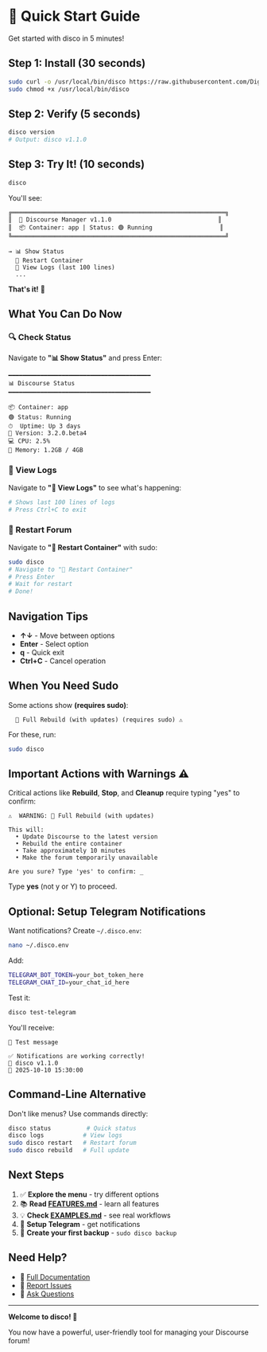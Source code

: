 # 🚀 Quick Start Guide

Get started with disco in 5 minutes!

## Step 1: Install (30 seconds)

```bash
sudo curl -o /usr/local/bin/disco https://raw.githubusercontent.com/DigneZzZ/discourse-cli/main/disco && \
sudo chmod +x /usr/local/bin/disco
```

## Step 2: Verify (5 seconds)

```bash
disco version
# Output: disco v1.1.0
```

## Step 3: Try It! (10 seconds)

```bash
disco
```

You'll see:

```text
╔════════════════════════════════════════════════════════════╗
║  🚀 Discourse Manager v1.1.0                              ║
║  📦 Container: app | Status: 🟢 Running                   ║
╚════════════════════════════════════════════════════════════╝

→ 📊 Show Status
  🔄 Restart Container
  📝 View Logs (last 100 lines)
  ...
```

**That's it!** 🎉

## What You Can Do Now

### 🔍 Check Status

Navigate to **"📊 Show Status"** and press Enter:

```text
━━━━━━━━━━━━━━━━━━━━━━━━━━━━━━━━━━━━━━━━
📊 Discourse Status
━━━━━━━━━━━━━━━━━━━━━━━━━━━━━━━━━━━━━━━━

📦 Container: app
🟢 Status: Running
⏱  Uptime: Up 3 days
🔖 Version: 3.2.0.beta4
💻 CPU: 2.5%
🧠 Memory: 1.2GB / 4GB
```

### 📝 View Logs

Navigate to **"📝 View Logs"** to see what's happening:

```bash
# Shows last 100 lines of logs
# Press Ctrl+C to exit
```

### 🔄 Restart Forum

Navigate to **"🔄 Restart Container"** with sudo:

```bash
sudo disco
# Navigate to "🔄 Restart Container"
# Press Enter
# Wait for restart
# Done!
```

## Navigation Tips

- **↑↓** - Move between options
- **Enter** - Select option
- **q** - Quick exit
- **Ctrl+C** - Cancel operation

## When You Need Sudo

Some actions show **(requires sudo)**:

```text
  🔧 Full Rebuild (with updates) (requires sudo) ⚠
```

For these, run:

```bash
sudo disco
```

## Important Actions with Warnings ⚠️

Critical actions like **Rebuild**, **Stop**, and **Cleanup** require typing "yes" to confirm:

```text
⚠️  WARNING: 🔧 Full Rebuild (with updates)

This will:
  • Update Discourse to the latest version
  • Rebuild the entire container
  • Take approximately 10 minutes
  • Make the forum temporarily unavailable

Are you sure? Type 'yes' to confirm: _
```

Type **yes** (not y or Y) to proceed.

## Optional: Setup Telegram Notifications

Want notifications? Create `~/.disco.env`:

```bash
nano ~/.disco.env
```

Add:

```bash
TELEGRAM_BOT_TOKEN=your_bot_token_here
TELEGRAM_CHAT_ID=your_chat_id_here
```

Test it:

```bash
disco test-telegram
```

You'll receive:

```
🧪 Test message

✅ Notifications are working correctly!
🤖 disco v1.1.0
📅 2025-10-10 15:30:00
```

## Command-Line Alternative

Don't like menus? Use commands directly:

```bash
disco status          # Quick status
disco logs           # View logs
sudo disco restart   # Restart forum
sudo disco rebuild   # Full update
```

## Next Steps

1. ✅ **Explore the menu** - try different options
2. 📚 **Read [FEATURES.md](FEATURES.md)** - learn all features
3. 💡 **Check [EXAMPLES.md](EXAMPLES.md)** - see real workflows
4. 📱 **Setup Telegram** - get notifications
5. 🔧 **Create your first backup** - `sudo disco backup`

## Need Help?

- 📖 [Full Documentation](README.md)
- 🐛 [Report Issues](https://github.com/DigneZzZ/discourse-cli/issues)
- 💬 [Ask Questions](https://github.com/DigneZzZ/discourse-cli/discussions)

---

**Welcome to disco! 🎉**

You now have a powerful, user-friendly tool for managing your Discourse forum!
